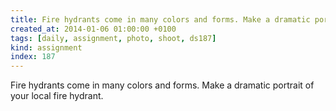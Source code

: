 ```yaml
---
title: Fire hydrants come in many colors and forms. Make a dramatic portrait of your local fire hydrant.
created_at: 2014-01-06 01:00:00 +0100
tags: [daily, assignment, photo, shoot, ds187]
kind: assignment
index: 187
---
```


Fire hydrants come in many colors and forms. Make a dramatic portrait of your local fire hydrant.
